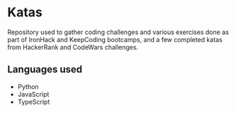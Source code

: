 # Katas

Repository used to gather coding challenges and various exercises done as part of IronHack and KeepCoding bootcamps, and a few completed katas from HackerRank and CodeWars challenges.

## Languages used

- Python
- JavaScript
- TypeScript
